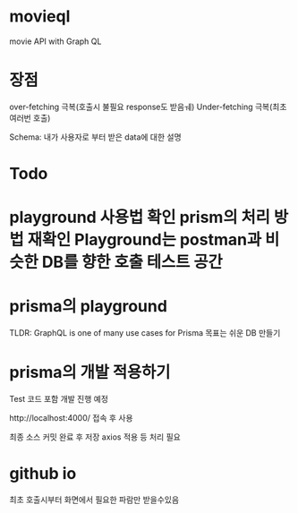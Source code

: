 # movieql

movie API with Graph QL

# 장점

over-fetching 극복(호출시 불필요 response도 받음ㅞ)
Under-fetching 극복(최초 여러번 호출)

Schema: 내가 사용자로 부터 받은 data에 대한 설명

# Todo

playground 사용법 확인
prism의 처리 방법 재확인
Playground는 postman과 비슷한 DB를 향한 호출 테스트 공간
=======

# prisma의 playground

TLDR: GraphQL is one of many use cases for Prisma
목표는 쉬운 DB 만들기

# prisma의 개발 적용하기
Test 코드 포함 개발 진행 예정

http://localhost:4000/ 접속 후 사용

최종 소스 커밋 완료 후 저장
axios 적용 등 처리 필요

# github io

최초 호출시부터 화면에서 필요한 파람만 받을수있음
